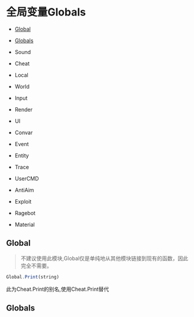 # 全局变量Globals

- <a href="#Global">Global</a>

- [Globals](#Globals)
- Sound
- Cheat
- Local
- World
- Input
- Render
- UI
- Convar
- Event
- Entity
- Trace
- UserCMD
- AntiAim
- Exploit
- Ragebot
- Material





























## <a id="Global">Global</a>

> 不建议使用此模块,Global仅是单纯地从其他模块链接到现有的函数，因此完全不需要。

```javascript
Global.Print(string)
```

此为Cheat.Print的别名,使用Cheat.Print替代







## <a id="Globals">Globals</a>

